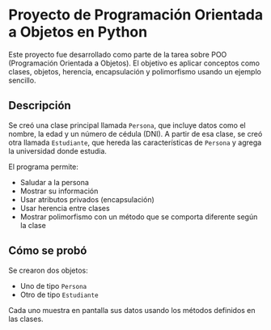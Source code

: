 # Proyecto de Programación Orientada a Objetos en Python

Este proyecto fue desarrollado como parte de la tarea sobre POO (Programación Orientada a Objetos). El objetivo es aplicar conceptos como clases, objetos, herencia, encapsulación y polimorfismo usando un ejemplo sencillo.

## Descripción

Se creó una clase principal llamada `Persona`, que incluye datos como el nombre, la edad y un número de cédula (DNI). A partir de esa clase, se creó otra llamada `Estudiante`, que hereda las características de `Persona` y agrega la universidad donde estudia.

El programa permite:

- Saludar a la persona
- Mostrar su información
- Usar atributos privados (encapsulación)
- Usar herencia entre clases
- Mostrar polimorfismo con un método que se comporta diferente según la clase

## Cómo se probó

Se crearon dos objetos:
- Uno de tipo `Persona`
- Otro de tipo `Estudiante`

Cada uno muestra en pantalla sus datos usando los métodos definidos en las clases.
